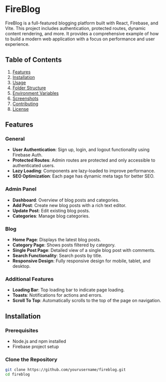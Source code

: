 # FireBlog

FireBlog is a full-featured blogging platform built with React, Firebase, and Vite. This project includes authentication, protected routes, dynamic content rendering, and more. It provides a comprehensive example of how to build a modern web application with a focus on performance and user experience.

## Table of Contents

1. [Features](#features)
2. [Installation](#installation)
3. [Usage](#usage)
4. [Folder Structure](#folder-structure)
5. [Environment Variables](#environment-variables)
6. [Screenshots](#screenshots)
7. [Contributing](#contributing)
8. [License](#license)

## Features

### General

- **User Authentication**: Sign up, login, and logout functionality using Firebase Auth.
- **Protected Routes**: Admin routes are protected and only accessible to authenticated users.
- **Lazy Loading**: Components are lazy-loaded to improve performance.
- **SEO Optimization**: Each page has dynamic meta tags for better SEO.

### Admin Panel

- **Dashboard**: Overview of blog posts and categories.
- **Add Post**: Create new blog posts with a rich text editor.
- **Update Post**: Edit existing blog posts.
- **Categories**: Manage blog categories.

### Blog

- **Home Page**: Displays the latest blog posts.
- **Category Page**: Shows posts filtered by category.
- **Single Post Page**: Detailed view of a single blog post with comments.
- **Search Functionality**: Search posts by title.
- **Responsive Design**: Fully responsive design for mobile, tablet, and desktop.

### Additional Features

- **Loading Bar**: Top loading bar to indicate page loading.
- **Toasts**: Notifications for actions and errors.
- **Scroll To Top**: Automatically scrolls to the top of the page on navigation.

## Installation

### Prerequisites

- Node.js and npm installed
- Firebase project setup

### Clone the Repository

```sh
git clone https://github.com/yourusername/fireblog.git
cd fireblog
```
